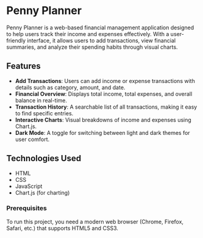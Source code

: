 # Penny Planner

Penny Planner is a web-based financial management application designed to help users track their income and expenses effectively. With a user-friendly interface, it allows users to add transactions, view financial summaries, and analyze their spending habits through visual charts.

## Features

- **Add Transactions**: Users can add income or expense transactions with details such as category, amount, and date.
- **Financial Overview**: Displays total income, total expenses, and overall balance in real-time.
- **Transaction History**: A searchable list of all transactions, making it easy to find specific entries.
- **Interactive Charts**: Visual breakdowns of income and expenses using Chart.js.
- **Dark Mode**: A toggle for switching between light and dark themes for user comfort.

## Technologies Used

- HTML
- CSS
- JavaScript
- Chart.js (for charting)

### Prerequisites

To run this project, you need a modern web browser (Chrome, Firefox, Safari, etc.) that supports HTML5 and CSS3.
